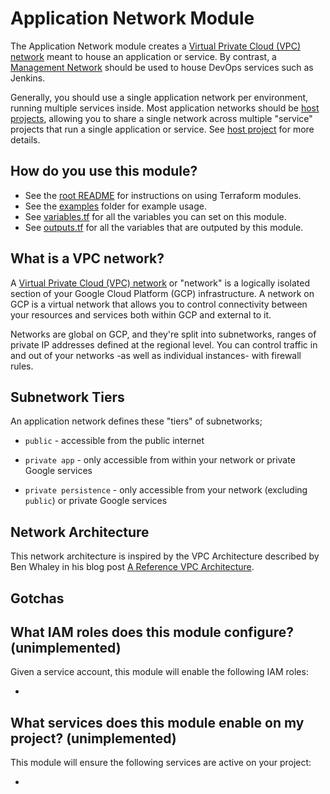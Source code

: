 # Application Network Module

The Application Network module creates a [Virtual Private Cloud (VPC) network](https://cloud.google.com/vpc/docs/using-vpc)
meant to house an application or service. By contrast, a [Management Network](../network-management)
should be used to house DevOps services such as Jenkins.

Generally, you should use a single application network per environment, running
multiple services inside. Most application networks should be [host projects](../project-host-configuration),
allowing you to share a single network across multiple "service" projects that
run a single application or service. See [host project](../project-host-configuration)
for more details.

## How do you use this module?

* See the [root README](/README.md) for instructions on using Terraform modules.
* See the [examples](/examples) folder for example usage.
* See [variables.tf](./variables.tf) for all the variables you can set on this module.
* See [outputs.tf](./outputs.tf) for all the variables that are outputed by this module.

## What is a VPC network?

A [Virtual Private Cloud (VPC) network](https://cloud.google.com/vpc/)  or
"network" is a logically isolated section of your Google Cloud Platform (GCP)
infrastructure. A network on GCP is a virtual network that allows you to control
connectivity between your resources and services both within GCP and external to
it.

Networks are global on GCP, and they're split into subnetworks, ranges of
private IP addresses defined at the regional level. You can control traffic in
and out of your networks -as well as individual instances- with firewall rules.
<!-- TODO(rileykarson): Expand on GCP network features -->

## Subnetwork Tiers

<!-- TODO(rileykarson): Expand more thoroughly on tier capabilities -->
An application network defines these "tiers" of subnetworks;

* `public` - accessible from the public internet

* `private app` - only accessible from within your network or private Google
services

<!-- TODO(rileykarson): Are private persistence subnetworks necessary? -->
* `private persistence` - only accessible from your network (excluding `public`)
or private Google services

## Network Architecture

This network architecture is inspired by the VPC Architecture described by Ben
Whaley in his blog post [A Reference VPC Architecture](https://www.whaletech.co/2014/10/02/reference-vpc-architecture.html).

<!-- TODO(rileykarson): Expand on how the reference arch maps to GCP -->

## Gotchas

<!-- TODO(rileykarson): Add gotchas as they become apparent -->

## What IAM roles does this module configure? (unimplemented)

Given a service account, this module will enable the following IAM roles:

* 

## What services does this module enable on my project? (unimplemented)

This module will ensure the following services are active on your project:

*
